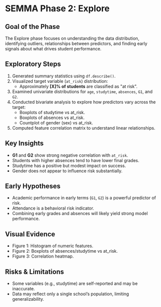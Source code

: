 # SEMMA Phase 2: Explore

## Goal of the Phase
The Explore phase focuses on understanding the data distribution, identifying outliers, relationships between predictors, and finding early signals about what drives student performance.

## Exploratory Steps
1. Generated summary statistics using `df.describe()`.
2. Visualized target variable (`at_risk`) distribution:
   - Approximately **[X]% of students** are classified as "at risk".
3. Examined univariate distributions for `age`, `studytime`, `absences`, `G1`, and `G2`.
4. Conducted bivariate analysis to explore how predictors vary across the target:
   - Boxplots of studytime vs at_risk.
   - Boxplots of absences vs at_risk.
   - Countplot of gender (sex) vs at_risk.
5. Computed feature correlation matrix to understand linear relationships.

## Key Insights
- **G1** and **G2** show strong negative correlation with `at_risk`.
- Students with higher absences tend to have lower final grades.
- Studytime has a positive but modest impact on success.
- Gender does not appear to influence risk substantially.

## Early Hypotheses
- Academic performance in early terms (`G1`, `G2`) is a powerful predictor of risk.
- Attendance is a behavioral risk indicator.
- Combining early grades and absences will likely yield strong model performance.

## Visual Evidence
- Figure 1: Histogram of numeric features.
- Figure 2: Boxplots of absences/studytime vs at_risk.
- Figure 3: Correlation heatmap.

## Risks & Limitations
- Some variables (e.g., studytime) are self-reported and may be inaccurate.
- Data may reflect only a single school’s population, limiting generalizability.
